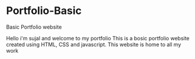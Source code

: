 # Portfolio-Basic
Basic Portfolio website

Hello i'm sujal and welcome to my portfolio
This is a bosic portfolio website created using HTML, CSS and javascript.
This website is home to all my work